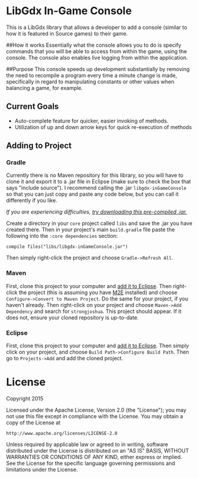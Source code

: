 # LibGdx In-Game Console
This is a LibGdx library that allows a developer to add a console (similar to how it is featured in Source games) to their game.

##How it works
Essentially what the console allows you to do is specify commands that you will be able to access from within the game, using the console. The console also enables live logging from within the application.

##Purpose
This console speeds up development substantially by removing the need to recompile a program every time a minute change is made, specifically in regard to manipulating constants or other values when balancing a game, for example.

## Current Goals
* Auto-complete feature for quicker, easier invoking of methods.
* Utilization of up and down arrow keys for quick re-execution of methods

## Adding to Project  
### Gradle
Currently there is no Maven repository for this library, so you will have to clone it and export it to a .jar file in Eclipse (make sure to check the box that says "include source"). I recommend calling the .jar `libgdx-inGameConsole` so that you can just copy and paste any code below, but you can call it differently if you like.

*If you are experiencing difficulties, [try downloading this pre-compiled .jar.](http://www.mediafire.com/download/88ssot8j8xx7ap8/libgdx-inGameConsole.jar)*

Create a directory in your `core` project called `libs` and save the .jar you have created there. Then in your project's main `build.gradle` file paste the following into the `:core dependencies` section:

`compile files("libs/libgdx-inGameConsole.jar")`

Then simply right-click the project and choose `Gradle->Refresh All`.

### Maven
First, clone this project to your computer and [add it to Eclipse](http://www.eclipse.org/forums/index.php/t/226301/). Then right-click the project (this is assuming you have [M2E](http://eclipse.org/m2e/) installed) and choose `Configure->Convert to Maven Project`. Do the same for your project, if you haven't already. Then right-click on your project and choose `Maven->Add Dependency` and search for `strongjoshua`. This project should appear. If it does not, ensure your cloned repository is up-to-date.

### Eclipse
First, clone this project to your computer and [add it to Eclipse](http://www.eclipse.org/forums/index.php/t/226301/). Then simply click on your project, and choose `Build Path->Configure Build Path`. Then go to `Projects->Add` and add the cloned project.

License
=======
Copyright 2015

Licensed under the Apache License, Version 2.0 (the "License");
you may not use this file except in compliance with the License.
You may obtain a copy of the License at

    http://www.apache.org/licenses/LICENSE-2.0

Unless required by applicable law or agreed to in writing, software
distributed under the License is distributed on an "AS IS" BASIS,
WITHOUT WARRANTIES OR CONDITIONS OF ANY KIND, either express or implied.
See the License for the specific language governing permissions and
limitations under the License.
